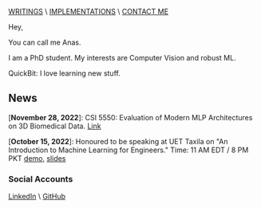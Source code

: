 [WRITINGS](https://manasraza.medium.com) \ [IMPLEMENTATIONS](implementations.md) \ [CONTACT ME](mailto:mraza@oakland.edu)




Hey,

You can call me Anas.

I am a PhD student. My interests are Computer Vision and robust ML.

QuickBit: I love learning new stuff. 

## News
\[**November 28, 2022**\]: CSI 5550: Evaluation of Modern MLP Architectures on 3D Biomedical Data. [Link](projects/vc-project.html)

\[**October 15, 2022**\]: Honoured to be speaking at UET Taxila on "An Introduction to Machine Learning for Engineers." Time: 11 AM EDT / 8 PM PKT 
[demo](talk/uet-2022/demo-code.html), [slides](talk/uet-2022/slides.html)

### Social Accounts 

[LinkedIn](https://linkedin.com/in/memanasraza) \ [GitHub](https://github.com/anas-r-dev) 


